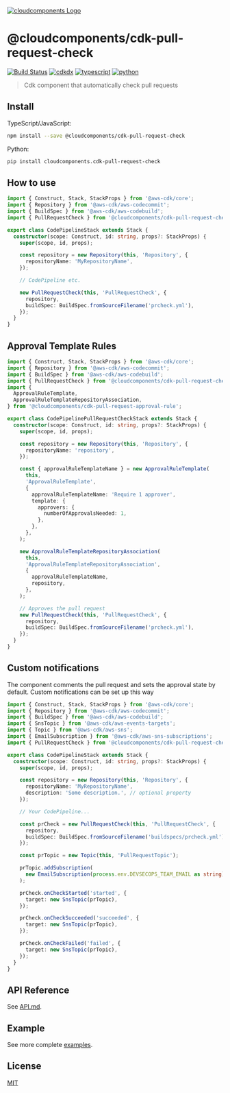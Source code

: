 [![cloudcomponents Logo](https://raw.githubusercontent.com/cloudcomponents/cdk-constructs/master/logo.png)](https://github.com/cloudcomponents/cdk-constructs)

# @cloudcomponents/cdk-pull-request-check

[![Build Status](https://travis-ci.org/cloudcomponents/cdk-constructs.svg?branch=master)](https://travis-ci.org/cloudcomponents/cdk-constructs)
[![cdkdx](https://img.shields.io/badge/buildtool-cdkdx-blue.svg)](https://github.com/hupe1980/cdkdx)
[![typescript](https://img.shields.io/badge/jsii-typescript-blueviolet.svg)](https://www.npmjs.com/package/@cloudcomponents/cdk-pull-request-check)
[![python](https://img.shields.io/badge/jsii-python-blueviolet.svg)](https://pypi.org/project/cloudcomponents.cdk-pull-request-check/)

> Cdk component that automatically check pull requests

## Install
TypeScript/JavaScript:

```bash
npm install --save @cloudcomponents/cdk-pull-request-check
```

Python:

```bash
pip install cloudcomponents.cdk-pull-request-check
```

## How to use

```typescript
import { Construct, Stack, StackProps } from '@aws-cdk/core';
import { Repository } from '@aws-cdk/aws-codecommit';
import { BuildSpec } from '@aws-cdk/aws-codebuild';
import { PullRequestCheck } from '@cloudcomponents/cdk-pull-request-check';

export class CodePipelineStack extends Stack {
  constructor(scope: Construct, id: string, props?: StackProps) {
    super(scope, id, props);

    const repository = new Repository(this, 'Repository', {
      repositoryName: 'MyRepositoryName',
    });

    // CodePipeline etc.

    new PullRequestCheck(this, 'PullRequestCheck', {
      repository,
      buildSpec: BuildSpec.fromSourceFilename('prcheck.yml'),
    });
  }
}
```

## Approval Template Rules

```typescript
import { Construct, Stack, StackProps } from '@aws-cdk/core';
import { Repository } from '@aws-cdk/aws-codecommit';
import { BuildSpec } from '@aws-cdk/aws-codebuild';
import { PullRequestCheck } from '@cloudcomponents/cdk-pull-request-check';
import {
  ApprovalRuleTemplate,
  ApprovalRuleTemplateRepositoryAssociation,
} from '@cloudcomponents/cdk-pull-request-approval-rule';

export class CodePipelinePullRequestCheckStack extends Stack {
  constructor(scope: Construct, id: string, props?: StackProps) {
    super(scope, id, props);

    const repository = new Repository(this, 'Repository', {
      repositoryName: 'repository',
    });

    const { approvalRuleTemplateName } = new ApprovalRuleTemplate(
      this,
      'ApprovalRuleTemplate',
      {
        approvalRuleTemplateName: 'Require 1 approver',
        template: {
          approvers: {
            numberOfApprovalsNeeded: 1,
          },
        },
      },
    );

    new ApprovalRuleTemplateRepositoryAssociation(
      this,
      'ApprovalRuleTemplateRepositoryAssociation',
      {
        approvalRuleTemplateName,
        repository,
      },
    );

    // Approves the pull request
    new PullRequestCheck(this, 'PullRequestCheck', {
      repository,
      buildSpec: BuildSpec.fromSourceFilename('prcheck.yml'),
    });
  }
}
```

## Custom notifications

The component comments the pull request and sets the approval state by default. Custom notifications can be set up this way

```typescript
import { Construct, Stack, StackProps } from '@aws-cdk/core';
import { Repository } from '@aws-cdk/aws-codecommit';
import { BuildSpec } from '@aws-cdk/aws-codebuild';
import { SnsTopic } from '@aws-cdk/aws-events-targets';
import { Topic } from '@aws-cdk/aws-sns';
import { EmailSubscription } from '@aws-cdk/aws-sns-subscriptions';
import { PullRequestCheck } from '@cloudcomponents/cdk-pull-request-check';

export class CodePipelineStack extends Stack {
  constructor(scope: Construct, id: string, props?: StackProps) {
    super(scope, id, props);

    const repository = new Repository(this, 'Repository', {
      repositoryName: 'MyRepositoryName',
      description: 'Some description.', // optional property
    });

    // Your CodePipeline...

    const prCheck = new PullRequestCheck(this, 'PullRequestCheck', {
      repository,
      buildSpec: BuildSpec.fromSourceFilename('buildspecs/prcheck.yml'),
    });

    const prTopic = new Topic(this, 'PullRequestTopic');

    prTopic.addSubscription(
      new EmailSubscription(process.env.DEVSECOPS_TEAM_EMAIL as string),
    );

    prCheck.onCheckStarted('started', {
      target: new SnsTopic(prTopic),
    });

    prCheck.onCheckSucceeded('succeeded', {
      target: new SnsTopic(prTopic),
    });

    prCheck.onCheckFailed('failed', {
      target: new SnsTopic(prTopic),
    });
  }
}
```

## API Reference

See [API.md](https://github.com/cloudcomponents/cdk-constructs/tree/master/packages/cdk-pull-request-check/API.md).

## Example

See more complete [examples](https://github.com/cloudcomponents/cdk-constructs/tree/master/examples).

## License

[MIT](https://github.com/cloudcomponents/cdk-constructs/tree/master/packages/cdk-pull-request-check/LICENSE)
